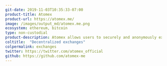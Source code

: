 ```yaml
---
git-date: 2019-11-03T10:35:33-07:00
product-title: Atomex
product-url: https://atomex.me/
image: /images/output_md/atomex.me.png
ecosystem: ethereum, bitcoin
type: non-custodial
product-description: Atomex allows users to securely and anonymously exchange Bitcoin, Ethereum, and Tezos via its own desktop wallet and also provides low-level APIs for integration.
coltitle:  "Decentralized exchanges"
colpermalink: exchanges
twitter: https://twitter.com/atomex_official
github: https://github.com/atomex-me
---
```

